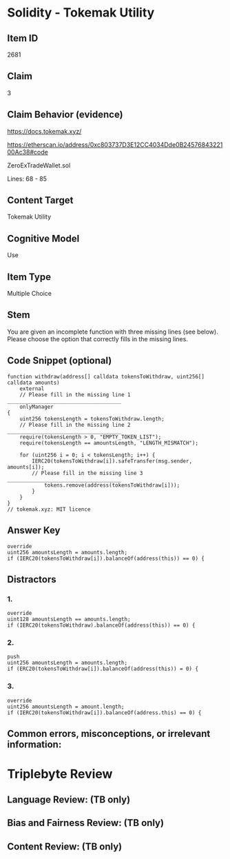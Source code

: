 # Solidity - Tokemak Utility

## Item ID
2681

## Claim
3

## Claim Behavior (evidence)
https://docs.tokemak.xyz/

https://etherscan.io/address/0xc803737D3E12CC4034Dde0B2457684322100Ac38#code

ZeroExTradeWallet.sol

Lines: 68 - 85

## Content Target
Tokemak Utility

## Cognitive Model
Use

## Item Type
Multiple Choice 

## Stem
You are given an incomplete function with three missing lines (see below). Please choose the option that correctly fills in the missing lines.

## Code Snippet (optional)
```solidity
function withdraw(address[] calldata tokensToWithdraw, uint256[] calldata amounts)
    external
    // Please fill in the missing line 1 _____________________________________
    onlyManager
{
    uint256 tokensLength = tokensToWithdraw.length;
    // Please fill in the missing line 2 _____________________________________
    require(tokensLength > 0, "EMPTY_TOKEN_LIST");
    require(tokensLength == amountsLength, "LENGTH_MISMATCH");

    for (uint256 i = 0; i < tokensLength; i++) {
        IERC20(tokensToWithdraw[i]).safeTransfer(msg.sender, amounts[i]);
        // Please fill in the missing line 3 _____________________________________    
            tokens.remove(address(tokensToWithdraw[i]));
        }
    }
}
// tokemak.xyz: MIT licence
```

## Answer Key
```solidity
override
uint256 amountsLength = amounts.length;
if (IERC20(tokensToWithdraw[i]).balanceOf(address(this)) == 0) {
```

## Distractors
### 1.
```solidity
override
uint128 amountsLength == amounts.length;
if (IERC20(tokensToWithdraw).balanceOf(address(this)) == 0) {
```

### 2.
```solidity
push
uint256 amountsLength = amounts.length;
if (ERC20(tokensToWithdraw[i]).balanceOf(address(this)) = 0) {
```

### 3.
```solidity
override
uint256 amountsLength = amount.length;
if (IERC20(tokensToWithdraw[i]).balanceOf(address.this) == 0) {
```

## Common errors, misconceptions, or irrelevant information:

# Triplebyte Review

## Language Review: (TB only)

## Bias and Fairness Review: (TB only)

## Content Review: (TB only)
